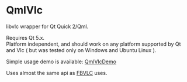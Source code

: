 QmlVlc
======

libvlc wrapper for Qt Quick 2/Qml.

Requires Qt 5.x.<br>
Platform independent, and should work on any platform supported by Qt and Vlc ( but was tested only on Windows and Ubuntu Linux ).

Simple usage demo is available: [QmlVlcDemo](https://github.com/RSATom/QmlVlcDemo)

Uses almost the same api as [FBVLC](http://code.google.com/p/fbvlc/wiki/FBVLC_API?ts=1396926615&updated=FBVLC_API) uses.
